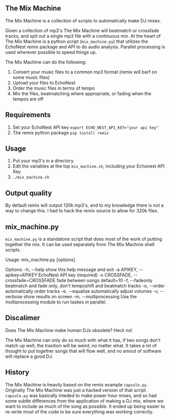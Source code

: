 ## The Mix Machine ##

The Mix Machine is a collection of scripts to automatically make DJ mixes. 

Given a collection of mp3's The Mix Machine will beatmatch or crossfade tracks, 
and spit out a single mp3 file with a continuous mix.  At the heart of 
The Mix Machine is a python script (`mix_machine.py`) that utilizes the 
EchoNest remix package and API to do audio analysis. Parallel processing is 
used wherever possible to speed things up. 

The Mix Machine can do the following:

1. Convert your music files to a common mp3 format (remix will barf on some music files)
2. Upload your files to EchoNest
3. Order the music files in terms of tempo
4. Mix the files, beatmatching where appropriate, or fading when the tempos are off

## Requirements ## 

1. Set your EchoNest API key `export ECHO_NEST_API_KEY="your api key"`
2. The remix python package `pip install remix`

## Usage ##

1. Put your mp3's in a directory 
2. Edit the variables at the top `mix_machine.sh`, including your Echonest API Key
3. `./mix_machine.sh`

## Output quality ## 

By default remix will output 120k mp3's, and to my knowledge there 
is not a way to change this. I had to hack the remix source to 
allow for 320k files. 

## mix_machine.py ##

`mix_machine.py` is a standalone script that does most of the work of 
putting together the mix. It can be used separately from The Mix Machine
shell scripts.

Usage: mix_machine.py [options] <list of mp3s>

Options:
  -h, --help            show this help message and exit
  -a APIKEY, --apikey=APIKEY
                        EchoNest API key (required)
  -x CROSSFADE, --crossfade=CROSSFADE
                         fade between songs default=10
  -f, --fadeonly        beatmatch and fade only, don't temposhift and
                        beatmatch tracks
  -o, --order           automatically order tracks
  -e, --equalize        automatically adjust volumes
  -v, --verbose         show results on screen
  -m, --multiprocessing
                        Use the multiprocessing module to run taskes in
                        parallel.

## Discalimer ##

Does The Mix Machine make human DJs obsolete? Heck no! 

The Mix Machine can only do so much with what it has, if two songs don't match
up well, the trasition will be weird, no matter what. It takes a lot of thought 
to put together songs that will flow well, and no amout of software will replace 
a good DJ. 

## History ##

The Mix Machine is heavily based on the remix example `capsule.py`. Originally
The Mix Machine was just a hacked version of that script. `capsule.py` was 
basically inteded to make power hour mixes, and so had some subtle differences
from the application of making a DJ mix, where we want to include as much 
of the song as possible. It ended up being easier to re-write most of the code 
to be sure everything was working correctly. 